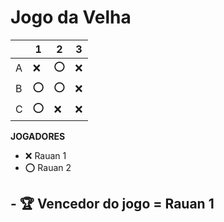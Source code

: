 # Jogo da Velha

|   | 1 | 2 | 3 |
|---|---|---|---|
| A |  ❌ | ⭕  |  ❌ |
| B | ⭕  |  ⭕ | ❌  |
| C |  ⭕ | ❌  | ❌  |

**JOGADORES**

- ❌ Rauan 1
- ⭕ Rauan 2

## - 🏆 Vencedor do jogo = Rauan 1